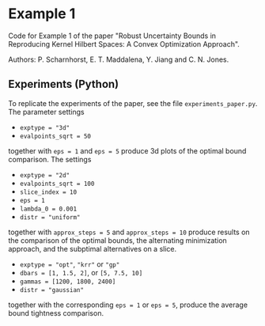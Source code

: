 # Example 1

Code for Example 1 of the paper "Robust Uncertainty Bounds in Reproducing Kernel Hilbert Spaces:  A Convex Optimization Approach".

Authors: P. Scharnhorst, E. T. Maddalena, Y. Jiang and C. N. Jones.

## Experiments (Python)

To replicate the experiments of the paper, see the file `experiments_paper.py`. The parameter settings
- `exptype = "3d"`
- `evalpoints_sqrt = 50`

together with `eps = 1` and `eps = 5` produce 3d plots of the optimal bound comparison. The settings

- `exptype = "2d"`
- `evalpoints_sqrt = 100`
- `slice_index = 10`
- `eps = 1`
- `lambda_0 = 0.001`
- `distr = "uniform"`

together with `approx_steps = 5` and `approx_steps = 10` produce results on the comparison of the optimal bounds, the alternating minimization approach, and the subptimal alternatives on a slice.

- `exptype = "opt"`, `"krr"` or `"gp"` 
- `dbars = [1, 1.5, 2]`, or `[5, 7.5, 10]`
- `gammas = [1200, 1800, 2400]`
- `distr = "gaussian"`

together with the corresponding `eps = 1` or `eps = 5`, produce the average bound tightness comparison. 

